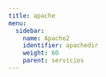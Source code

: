 ```yaml
---
title: apache
menu:
  sidebar:
    name: Apache2 
    identifier: apachedir
    weight: 60
    parent: servicios
---
```

